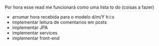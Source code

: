 Por hora esse read me funcionará como uma lista to do (coisas a fazer)

- arrumar hora recebida para o modelo d/m/Y h:i:s
- implementar leitura de comentarios em posts 
- implementar JPA
- implementar services
- implementar front-end
  
